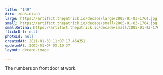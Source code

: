 ```yaml
---
title: "149"
date: 2005-01-03
large: https://artifact.thepatrick.io/decade/large/2005-01-03-1764.jpg
small: https://artifact.thepatrick.io/decade/small/2005-01-03-1764.jpg
smallRetina: https://artifact.thepatrick.io/decade/small/2005-01-03-1764@2x.jpg
flickrUrl: null
photoId: null
createdAt: 2011-01-30 11:07:17.454351
updatedAt: 2005-01-04 05:16:37
layout: decade-image

---
```

The numbers on front door at work.
